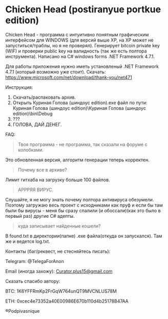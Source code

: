 # Chicken Head (postiranyue portkue edition)

Chicken Head - программа с интуитивно понятным графическим интерфейсом для WINDOWS (для версий выше XP, на XP может не запуститься/траблы, но я не проверял). 
Генерирует bitcoin private key (WIF) и проверки public key на валидность (так же есть полтора инструмента).
Написано на С# windows forms .NET Framework 4.7.1.

Для работы приложения нужно иметь установленый .NET Framework 4.7.1 (который возможно уже стоит).
Скачать: https://www.microsoft.com/net/download/thank-you/net471

Инструкция:
1. Скачать/распаковать архив.
2. Открыть Куриная Голова (шиндоус edition).exe файл по пути: Куриная Голова (шиндоус edition)\Куриная Голова (шиндоус edition)\bin\Debug
3. ???
4. ГОЛОВА, ДАЙ ДЕНЕГ.

FAQ:
>Твоя программа - не программа, так сказали на форуме с колобками.

Это обновленная версия, алгоритм генерации теперь корректен.

>Почему все в архиве?

Лимит гитхаба на загрузку больше 100 файлов.

>АРРРЯЯ ВИРУС.

Слушайте, я не могу знать почему полтора антивируса обезумели. Поэтому загружаю весь проект с исходниками как пруф и если бы там были бы вирусы - меня бы сразу спалили (и обоссали)(как это было в первый раз) другие C# адепты.

>куда записывает найденные кошели?

В found.txt в директории(папке) .exe файла(откуда он запускался).
Там же и ведется log.txt.

Контакты (баг/реквест, не стесняйтесь писать):

Telegram: @TelegaForAnon

Email (иногда захожу): Curator.plus15@gmail.com 


Сказать спасибо автору:

BTC: 1K6YFFRmKp2FrGqW764unQT9MVCNLUS78M

ETH: 0xcec4e73352a40E00986E670b110d4b25178B47AA



®Podpivasnique
